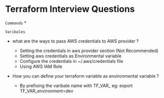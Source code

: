 # Terraform Interview Questions

`Commands`
* 

`Varibales`
* what are the ways to pass AWS credentials to AWS provider ? 

  * Setting the credentials in aws provider section (Not Recommended)
  * Setting aws credentials as Environmental variable
  * Configure the credentials in ~/.aws/credentials file
  * Using AWS IAM Role

* How you can define your terraform variable as environmental variable ?

  * By prefixing the varibale name with TF_VAR_ eg: export TF_VAR_environment=dev
